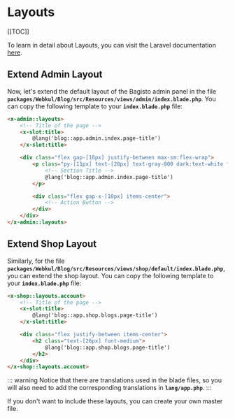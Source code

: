 # Layouts

[[TOC]]

To learn in detail about Layouts, you can visit the Laravel documentation [here](https://laravel.com/docs/10.x/blade).

## Extend Admin Layout

Now, let's extend the default layout of the Bagisto admin panel in the file **`packages/Webkul/Blog/src/Resources/views/admin/index.blade.php`**. You can copy the following template to your **`index.blade.php`** file:

```html
<x-admin::layouts>
    <!-- Title of the page -->
    <x-slot:title>
        @lang('blog::app.admin.index.page-title')
    </x-slot:title>

    <div class="flex gap-[16px] justify-between max-sm:flex-wrap">
        <p class="py-[11px] text-[20px] text-gray-800 dark:text-white font-bold">
            <!-- Section Title -->
            @lang('blog::app.admin.index.page-title')
        </p> 

        <div class="flex gap-x-[10px] items-center">
            <!-- Action Button -->
        </div>
    </div>
</x-admin::layouts>
```

## Extend Shop Layout

Similarly, for the file **`packages/Webkul/Blog/src/Resources/views/shop/default/index.blade.php`**, you can extend the shop layout. You can copy the following template to your **`index.blade.php`** file:

```html
<x-shop::layouts.account>
    <!-- Title of the page -->
    <x-slot:title>
        @lang('blog::app.shop.blogs.page-title')
    </x-slot:title>

    <div class="flex justify-between items-center">
        <h2 class="text-[26px] font-medium">
            @lang('blog::app.shop.blogs.page-title')
        </h2>
    </div>
</x-shop::layouts.account>
```

::: warning
Notice that there are translations used in the blade files, so you will also need to add the corresponding translations in **`lang/app.php`**.
:::

If you don't want to include these layouts, you can create your own master file.